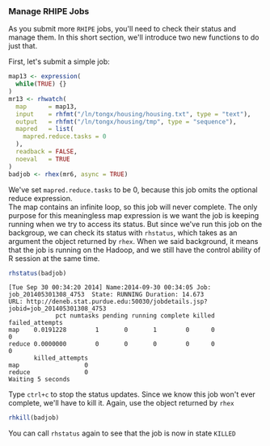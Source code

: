### Manage RHIPE Jobs ###

As you submit more `RHIPE` jobs, you'll need to check their status and manage them.  In this short
section, we'll introduce two new functions to do just that. 

First, let's submit a simple job:


```r
map13 <- expression(
  while(TRUE) {}
)
mr13 <- rhwatch(
  map      = map13,
  input    = rhfmt("/ln/tongx/housing/housing.txt", type = "text"),
  output   = rhfmt("/ln/tongx/housing/tmp", type = "sequence"),
  mapred   = list(
    mapred.reduce.tasks = 0
  ),
  readback = FALSE,
  noeval   = TRUE
)
badjob <- rhex(mr6, async = TRUE) 
```

We've set `mapred.reduce.tasks` to be 0, because this job omits the optional reduce expression.  
The map contains an infinite loop, so this job will never complete. The only purpose for this meaningless
map expression is we want the job is keeping running when we try to access its status. But since we've run
this job on the backgroup, we can check its status with `rhstatus`, which takes as an argument
the object returned by `rhex`. When we said background, it means that the job is running on the 
Hadoop, and we still have the control ability of R session at the same time. 


```r
rhstatus(badjob)
```
```
[Tue Sep 30 00:34:20 2014] Name:2014-09-30 00:34:05 Job: job_201405301308_4753  State: RUNNING Duration: 14.673
URL: http://deneb.stat.purdue.edu:50030/jobdetails.jsp?jobid=job_201405301308_4753
             pct numtasks pending running complete killed failed_attempts
map    0.0191228        1       0       1        0      0               0
reduce 0.0000000        0       0       0        0      0               0
       killed_attempts
map                  0
reduce               0
Waiting 5 seconds
```

Type `ctrl+c` to stop the status updates.  Since we know this job won't ever complete, 
we'll have to kill it.  Again, use the object returned by `rhex`


```r
rhkill(badjob)
```

You can call `rhstatus` again to see that the job is now in state `KILLED`
